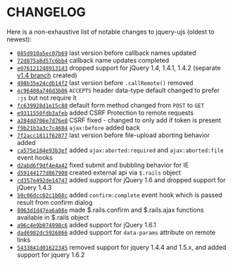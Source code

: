 CHANGELOG
=========

Here is a non-exhaustive list of notable changes to jquery-ujs (oldest
to newest):

- [`085d910a5ec07b69`](https://github.com/rails/jquery-ujs/commit/085d910a5ec07b69f31beabce286141aa26f3005) last version before callback names updated
- [`72d875a8d57c6bb4`](https://github.com/rails/jquery-ujs/commit/72d875a8d57c6bb466170980a5142c66ac74e8f0) callback name updates completed
- [`e076121248913143`](https://github.com/rails/jquery-ujs/commit/e0761212489131437402a92fa8f548a78f685ae2) dropped support for jQuery 1.4, 1.4.1, 1.4.2 (separate [v1.4 branch](https://github.com/rails/jquery-ujs/commits/v1.4) created)
- [`498b35e24cdb14f2`](https://github.com/rails/jquery-ujs/commit/498b35e24cdb14f2d94486e8a1f4a1f661091426) last version before `.callRemote()` removed
- [`ec96408a746d3b06`](https://github.com/rails/jquery-ujs/commit/ec96408a746d3b0692da9249f218a3943fbffc28) `ACCEPTS` header data-type default changed to prefer `:js` but not require it
- [`fc639928d1e15c88`](https://github.com/rails/jquery-ujs/commit/fc639928d1e15c885b85de5b517346db7f963f44) default form method changed from `POST` to `GET`
- [`e9311550fdb3afeb`](https://github.com/rails/jquery-ujs/commit/e9311550fdb3afeb2917bcb1fef39767bf715003) added CSRF Protection to remote requests
- [`a284dd706e7d76e8`](https://github.com/rails/jquery-ujs/commit/a284dd706e7d76e85471ef39ab3efdf07feef374) CSRF fixed - changed to only add if token is present
- [`f9b21b3a3c7c4684`](https://github.com/rails/jquery-ujs/commit/f9b21b3a3c7c46840fed8127a90def26911fad3d) `ajax:before` added back
- [`7f2acc1811f62877`](https://github.com/rails/jquery-ujs/commit/7f2acc1811f62877611e16451530728b5e13dbe7) last version before file-upload aborting behavior added
- [`ca575e184e93b3ef`](https://github.com/rails/jquery-ujs/commit/ca575e184e93b3efe1a858cf598f8a37f0a760cc) added `ajax:aborted:required` and `ajax:aborted:file` event hooks
- [`d2abd6f9df4e4a42`](https://github.com/rails/jquery-ujs/commit/d2abd6f9df4e4a426c17c218b7d5e05004c768d0) fixed submit and bubbling behavior for IE
- [`d59144177d867908`](https://github.com/rails/jquery-ujs/commit/d59144177d86790891fdb99b0e3437312e04fda2) created external api via `$.rails` object
- [`cd357e492de14747`](https://github.com/rails/jquery-ujs/commit/cd357e492de147472a8a2524575acce5d923e640) added support for jQuery 1.6 and dropped support for jQuery 1.4.3
- [`50c06dcc02c1b08c`](https://github.com/rails/jquery-ujs/commit/50c06dcc02c1b08cb7a9b4b8eced54ed685c1c93) added `confirm:complete` event hook which is passed result from confirm dialog
- [`8063d1d47ea6a08e`](https://github.com/rails/jquery-ujs/commit/8063d1d47ea6a08e545e9a6ba3e84af584200e41) made $.rails.confirm and $.rails.ajax functions available in $.rails object
- [`a96c4e9b074998c6`](https://github.com/rails/jquery-ujs/commit/a96c4e9b074998c6b6d102e4573b81c8a76f07a7) added support for jQuery 1.6.1
- [`dad6982dc5926866`](https://github.com/rails/jquery-ujs/commit/dad6982dc592686677e6845e681233c40d2ead27) added support for `data-params` attribute on remote links
- [`5433841d01622345`](https://github.com/rails/jquery-ujs/commit/5433841d01622345f734f22f82394ac035c2f783) removed support for jquery 1.4.4 and 1.5.x, and added support for jquery 1.6.2
